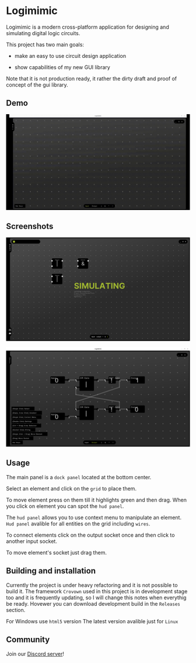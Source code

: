 # Logimimic

Logimimic is a modern cross-platform application for designing and simulating digital logic circuits.

This project has two main goals:

- make an easy to use circuit design application

- show capabilities of my new GUI library

Note that it is not production ready, it rather the dirty draft and proof of concept of the gui library.

## Demo
  
![](./demo/screenshots/rs_trigger.gif)

## Screenshots

![](./demo/screenshots/application.png)

![](./demo/screenshots/rs_trigger.png)

## Usage

The main panel is a `dock panel` located at the bottom center.

Select an element and click on the `grid` to place them.

To move element press on them till it highlights green and then drag. When you click on element you can spot the `hud panel`.

The `hud panel` allows you to use context menu to manipulate an element. `Hud panel` avalible for all entities on the grid including `wires`.

To connect elements click on the output socket once and then click to another input socket.

To move element's socket just drag them.

## Building and installation

Currently the project is under heavy refactoring and it is not possible to build it. The framework `Crovown` used in this project is in development stage too and it is frequently updating, so I will change this notes when everythig be ready. Hovewer you can download development build in the `Releases` section.

For Windows use `html5` version
The latest version avalible just for `Linux`

## Community

Join our [Discord server](https://discord.gg/duDwM6PjGk)!
